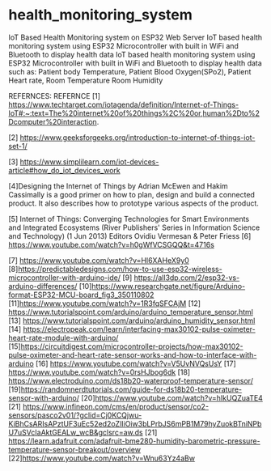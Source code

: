 # health_monitoring_system
IoT Based Health Monitoring system on ESP32 Web Server
IoT based health monitoring system using ESP32 Microcontroller with built in WiFi and Bluetooth to display health data IoT based health monitoring system using ESP32 Microcontroller with built in WiFi and Bluetooth to display health data such as:
Patient body Temperature,
Patient Blood Oxygen(SPo2),
Patient Heart rate,
Room Temperature
Room Humidity



REFERNCES:
REFERNCE
[1]  https://www.techtarget.com/iotagenda/definition/Internet-of-Things-IoT#:~:text=The%20internet%20of%20things%2C%20or,human%2Dto%2Dcomputer%20interaction.


[2] https://www.geeksforgeeks.org/introduction-to-internet-of-things-iot-set-1/

[3] https://www.simplilearn.com/iot-devices-article#how_do_iot_devices_work

[4]Designing the Internet of Things by Adrian McEwen and Hakim Cassimally is a good primer on how to plan, design and build a connected product. It also describes how to prototype various aspects of the product.

[5] Internet of Things: Converging Technologies for Smart Environments and Integrated Ecosystems (River Publishers' Series in Information Science and Technology) (1 Jun 2013) Editors Ovidiu Vermesan & Peter Friess
[6] https://www.youtube.com/watch?v=h0gWfVCSGQQ&t=4716s

[7] https://www.youtube.com/watch?v=Hl6XAHeX9y0
[8]https://predictabledesigns.com/how-to-use-esp32-wireless-microcontroller-with-arduino-ide/
[9] https://all3dp.com/2/esp32-vs-arduino-differences/
[10]https://www.researchgate.net/figure/Arduino-format-ESP32-MCU-board_fig3_350110802
[11]https://www.youtube.com/watch?v=1R3fqSFCAjM
[12] https://www.tutorialspoint.com/arduino/arduino_temperature_sensor.html
[13] https://www.tutorialspoint.com/arduino/arduino_humidity_sensor.html
[14] https://electropeak.com/learn/interfacing-max30102-pulse-oximeter-heart-rate-module-with-arduino/
[15]https://circuitdigest.com/microcontroller-projects/how-max30102-pulse-oximeter-and-heart-rate-sensor-works-and-how-to-interface-with-arduino
[16] https://www.youtube.com/watch?v=V5UvNVQsUsY
[17] https://www.youtube.com/watch?v=0rsHJbog6dk
[18] https://www.electroduino.com/ds18b20-waterproof-temperature-sensor/
[19]https://randomnerdtutorials.com/guide-for-ds18b20-temperature-sensor-with-arduino/
[20]https://www.youtube.com/watch?v=hIkUQZuaTE4
[21] https://www.infineon.com/cms/en/product/sensor/co2-sensors/pasco2v01/?gclid=Cj0KCQjwu-KiBhCsARIsAPztUF3uEc52ed2oZlIiOiw3bLPrbJS6mPB1M79hyZuokBTniNPbU7uSVcIaAktGEALw_wcB&gclsrc=aw.ds
[21] https://learn.adafruit.com/adafruit-bme280-humidity-barometric-pressure-temperature-sensor-breakout/overview
[22]https://www.youtube.com/watch?v=Wnu63Yz4aBw
